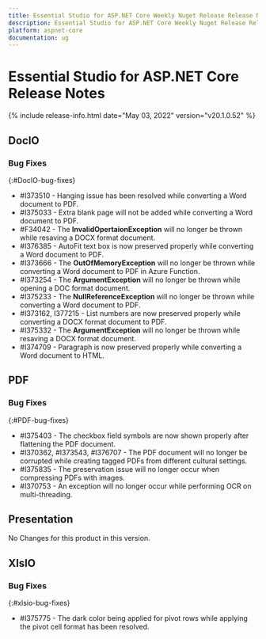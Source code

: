 ```yaml
---
title: Essential Studio for ASP.NET Core Weekly Nuget Release Release Notes  
description: Essential Studio for ASP.NET Core Weekly Nuget Release Release Notes  
platform: aspnet-core
documentation: ug
---
```


# Essential Studio for ASP.NET Core  Release Notes  

{% include release-info.html date="May 03, 2022"  version="v20.1.0.52" %} 






## DocIO

### Bug Fixes
{:#DocIO-bug-fixes}

* \#I373510 - Hanging issue has been resolved while converting a Word document to PDF.
* \#I375033 - Extra blank page will not be added while converting a Word document to PDF.
* \#F34042 - The **InvalidOpertaionException** will no longer be thrown while resaving a DOCX format document.
* \#I376385 - AutoFit text box is now preserved properly while converting a Word document to PDF.
* \#I373666 - The **OutOfMemoryException** will no longer be thrown while converting a Word document to PDF in Azure Function.
* \#I373254 - The **ArgumentException** will no longer be thrown while opening a DOC format document.
* \#I375233 - The **NullReferenceException** will no longer be thrown while converting a Word document to PDF.
* \#I373162, I377215 - List numbers are now preserved properly while converting a DOCX  format document to PDF.
* \#I375332 - The **ArgumentException** will no longer be thrown while resaving a DOCX format document.
* \#I374709 - Paragraph is now preserved properly while converting a Word document to HTML.
## PDF

### Bug Fixes
{:#PDF-bug-fixes}

* \#I375403 - The checkbox field symbols are now shown properly after flattening the PDF document.
* \#I370362, \#I373543, \#I376707 - The PDF document will no longer be corrupted while creating tagged PDFs from different cultural settings.
* \#I375835 - The preservation issue will no longer occur when compressing PDFs with images.
* \#I370753 - An exception will no longer occur while performing OCR on multi-threading.
## Presentation

No Changes for this product in this version.

[//]: # "Delete the contents of this file while new content is added."

## XlsIO

### Bug Fixes
{:#xlsio-bug-fixes}

* \#I375775 - The dark color being applied for pivot rows while applying the pivot cell format has been resolved.

